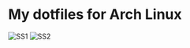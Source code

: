 # My dotfiles for Arch Linux
![SS1](https://user-images.githubusercontent.com/38693805/234010446-4dedbe4e-9ad6-4054-adca-279ec87f90d8.png)
![SS2](https://user-images.githubusercontent.com/38693805/234010569-cec301d5-f443-464a-9729-abba18750e77.png)
